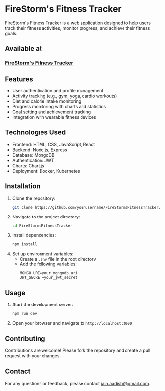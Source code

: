 # FireStorm's Fitness Tracker
FireStorm's Fitness Tracker is a web application designed to help users track their fitness activities, monitor progress, and achieve their fitness goals.

## Available at 
### [FireStorm's Fitness Tracker](https://firestormsfitnesstracker.netlify.app)

## Features

- User authentication and profile management
- Activity tracking (e.g., gym, yoga, cardio workouts)
- Diet and calorie intake monitoring
- Progress monitoring with charts and statistics
- Goal setting and achievement tracking
- Integration with wearable fitness devices

## Technologies Used

- Frontend: HTML, CSS, JavaScript, React
- Backend: Node.js, Express
- Database: MongoDB
- Authentication: JWT
- Charts: Chart.js
- Deployment: Docker, Kubernetes

## Installation

1. Clone the repository:
    ```bash
    git clone https://github.com/yourusername/FireStormsFitnessTracker.git
    ```
2. Navigate to the project directory:
    ```bash
    cd FireStormsFitnessTracker
    ```
3. Install dependencies:
    ```bash
    npm install
    ```
4. Set up environment variables:
    - Create a `.env` file in the root directory
    - Add the following variables:
      ```
      MONGO_URI=your_mongodb_uri
      JWT_SECRET=your_jwt_secret
      ```

## Usage

1. Start the development server:
    ```bash
    npm run dev
    ```
2. Open your browser and navigate to `http://localhost:3000`

## Contributing

Contributions are welcome! Please fork the repository and create a pull request with your changes.


## Contact

For any questions or feedback, please contact [jain.aadishj@gmail.com](mailto:yourname@example.com).


